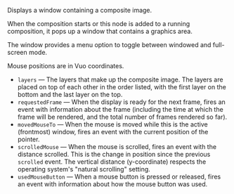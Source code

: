 Displays a window containing a composite image. 

When the composition starts or this node is added to a running composition, it pops up a window that contains a graphics area.

The window provides a menu option to toggle between windowed and full-screen mode.

Mouse positions are in Vuo coordinates. 

   - `layers` — The layers that make up the composite image. The layers are placed on top of each other in the order listed, with the first layer on the bottom and the last layer on the top. 
   - `requestedFrame` — When the display is ready for the next frame, fires an event with information about the frame (including the time at which the frame will be rendered, and the total number of frames rendered so far).
   - `movedMouseTo` — When the mouse is moved while this is the active (frontmost) window, fires an event with the current position of the pointer.
   - `scrolledMouse` — When the mouse is scrolled, fires an event with the distance scrolled. This is the change in position since the previous `scrolled` event. The vertical distance (y-coordinate) respects the operating system's "natural scrolling" setting.
   - `usedMouseButton` — When a mouse button is pressed or released, fires an event with information about how the mouse button was used.
